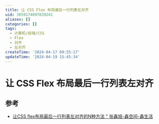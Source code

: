 ```yaml
---
title: 让 CSS Flex 布局最后一行列表左对齐
uid: 3659174697839241
aliases: []
categories: []
tags:
  - 计算机/前端/CSS
  - Flex
  - 对齐
  - 左对齐
createTime: '2024-04-17 09:55:17'
updateTime: '2024-04-19 15:45:34'
---
```


# 让 CSS Flex 布局最后一行列表左对齐

## 参考

- [让CSS flex布局最后一行列表左对齐的N种方法 " 张鑫旭-鑫空间-鑫生活](https://www.zhangxinxu.com/wordpress/2019/08/css-flex-last-align/)
